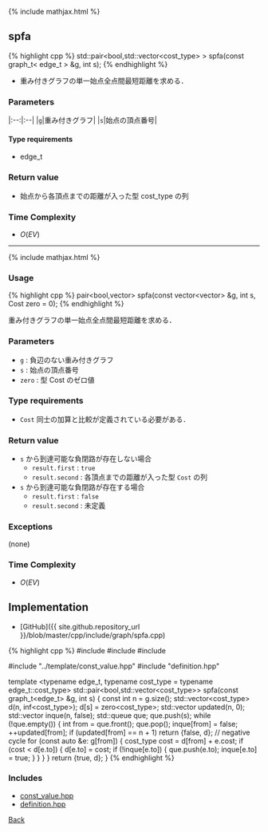 {% include mathjax.html %}

## spfa

{% highlight cpp %}
std::pair<bool,std::vector<cost_type> > spfa(const graph_t< edge_t > &g, int s);
{% endhighlight %}

- 重み付きグラフの単一始点全点間最短距離を求める．

### Parameters

|:--:|:--|
|`g`|重み付きグラフ|
|`s`|始点の頂点番号|

#### Type requirements

- edge_t

### Return value

- 始点から各頂点までの距離が入った型 cost_type の列

### Time Complexity

- $O(EV)$

---------------------------------------

{% include mathjax.html %}

### Usage

{% highlight cpp %}
pair<bool,vector<Cost>> spfa(const vector<vector<Edge>> &g, int s, Cost zero = 0);
{% endhighlight %}

重み付きグラフの単一始点全点間最短距離を求める．

### Parameters
- `g` : 負辺のない重み付きグラフ
- `s` : 始点の頂点番号
- `zero` : 型 Cost のゼロ値

### Type requirements
- `Cost` 同士の加算と比較が定義されている必要がある．

### Return value
- `s` から到達可能な負閉路が存在しない場合
  - `result.first` : `true`
  - `result.second` : 各頂点までの距離が入った型 `Cost` の列
- `s` から到達可能な負閉路が存在する場合
  - `result.first` : `false`
  - `result.second` : 未定義

### Exceptions
(none)

### Time Complexity
- $O(EV)$

## Implementation

- [GitHub]({{ site.github.repository_url }}/blob/master/cpp/include/graph/spfa.cpp)

{% highlight cpp %}
#include <vector>
#include <queue>
#include <utility>

#include "../template/const_value.hpp"
#include "definition.hpp"

template <typename edge_t, typename cost_type = typename edge_t::cost_type>
std::pair<bool,std::vector<cost_type>> spfa(const graph_t<edge_t> &g, int s) {
  const int n = g.size();
  std::vector<cost_type> d(n, inf<cost_type>); d[s] = zero<cost_type>;
  std::vector<int> updated(n, 0);
  std::vector<bool> inque(n, false);
  std::queue<int> que;
  que.push(s);
  while (!que.empty()) {
    int from = que.front();
    que.pop();
    inque[from] = false;
    ++updated[from];
    if (updated[from] == n + 1) return {false, d}; // negative cycle
    for (const auto &e: g[from]) {
      cost_type cost = d[from] + e.cost;
      if (cost < d[e.to]) {
        d[e.to] = cost;
        if (!inque[e.to]) {
          que.push(e.to);
          inque[e.to] = true;
        }
      }
    }
  }
  return {true, d};
}
{% endhighlight %}

### Includes

- [const_value.hpp](../template/const_value)
- [definition.hpp](definition)

[Back](../..)
